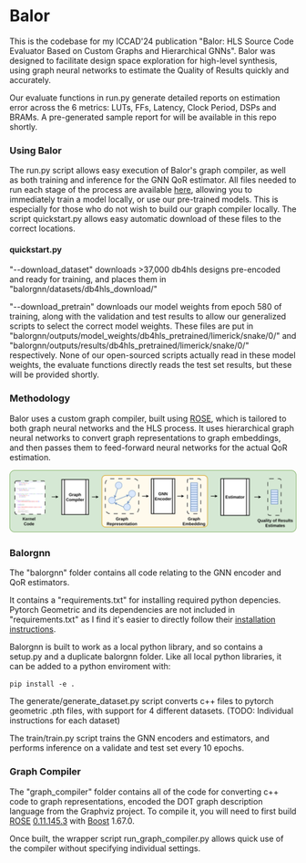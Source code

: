 # Balor


This is the codebase for my ICCAD'24 publication "Balor: HLS Source Code Evaluator Based on Custom Graphs and Hierarchical GNNs". Balor was designed to facilitate design space exploration for high-level synthesis, using graph neural networks to estimate the Quality of Results quickly and accurately.

Our evaluate functions in run.py generate detailed reports on estimation error across the 6 metrics: LUTs, FFs, Latency, Clock Period, DSPs and BRAMs. A pre-generated sample report for will be available in this repo shortly.


### Using Balor

The run.py script allows easy execution of  Balor's graph compiler, as well as both training and inference for the GNN QoR estimator. All files needed to run each stage of the process are available [here](https://polybox.ethz.ch/index.php/s/IG0Zhi7ASMkZ12R), allowing you to immediately train a model locally, or use our pre-trained models. This is especially for those who do not wish to build our graph compiler locally. The script quickstart.py allows easy automatic download of these files to the correct locations.

#### quickstart.py

"--download_dataset" downloads >37,000 db4hls designs pre-encoded and ready for training, and places them in "balorgnn/datasets/db4hls_download/"

"--download_pretrain" downloads our model weights from epoch 580 of training, along with the validation and test results to allow our generalized scripts to select the correct model weights. These files are put in "balorgnn/outputs/model_weights/db4hls_pretrained/limerick/snake/0/" and "balorgnn/outputs/results/db4hls_pretrained/limerick/snake/0/" respectively. None of our open-sourced scripts actually read in these model weights, the evaluate functions directly reads the test set results, but these will be provided shortly.



### Methodology

Balor uses a custom graph compiler, built using [ROSE](https://github.com/rose-compiler/rose), which is tailored to both graph neural networks and the HLS process. It uses hierarchical graph neural networks to convert graph representations to graph embeddings, and then passes them to feed-forward neural networks for the actual QoR estimation.

![alt text](docs/images/flow.png)


### Balorgnn

The "balorgnn" folder contains all code relating to the GNN encoder and QoR estimators. 

It contains a "requirements.txt" for installing required python depencies. Pytorch Geometric and its dependencies are not included in "requirements.txt" as I find it's easier to directly follow their [installation instructions](https://pytorch-geometric.readthedocs.io/en/latest/install/installation.html).


Balorgnn is built to work as a local python library, and so contains a setup.py and a duplicate balorgnn folder. Like all local python libraries, it can be added to a python enviroment with:
```
pip install -e .
```

The generate/generate_dataset.py script converts c++ files to pytorch geometric .pth files, with support for 4 different datasets. (TODO: Individual instructions for each dataset)

The train/train.py script trains the GNN encoders and estimators, and performs inference on a validate and test set every 10 epochs.

### Graph Compiler

The "graph_compiler" folder contains all of the code for converting c++ code to graph representations, encoded the DOT graph description language from the Graphviz project. To compile it, you will need to first build [ROSE](https://github.com/rose-compiler/rose) [0.11.145.3](https://github.com/rose-compiler/rose/commit/102bc598b74b00a657510f763dabbfb18ed8bdb9) with [Boost](https://www.boost.org/) 1.67.0.

Once built, the wrapper script run_graph_compiler.py allows quick use of the compiler without specifying individual settings.
